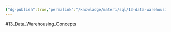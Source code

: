 ```yaml
---
{"dg-publish":true,"permalink":"/knowladge/materi/sql/13-data-warehousing-concepts/","dgPassFrontmatter":true,"noteIcon":"","created":"2024-06-15T12:52:45.607+07:00","updated":"2024-07-04T13:26:22.355+07:00"}
---
```


#13_Data_Warehousing_Concepts


